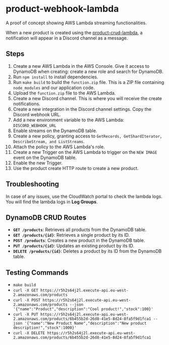 # product-webhook-lambda

A proof of concept showing AWS Lambda streaming functionalities.

When a new product is created using the [product-crud-lambda](https://github.com/darktohka/product-crud-lambda), a notification will appear in a Discord channel as a message.

## Steps

1. Create a new AWS Lambda in the AWS Console. Give it access to DynamoDB when creating: create a new role and search for DynamoDB.
2. Run `npm install` to install dependencies.
3. Run `make build` to build the `function.zip` file. This is a ZIP file containing `node_modules` and our application code.
4. Upload the `function.zip` file to the AWS Lambda.
5. Create a new Discord channel. This is where you will receive the create notifications.
6. Create a new integration in the Discord channel settings. Copy the Discord webhook URL.
7. Add a new environment variable to the AWS Lambda: `DISCORD_WEBHOOK_URL`
8. Enable streams on the DynamoDB table.
9. Create a new policy, granting access to `GetRecords, GetShardIterator, DescribeStream, and ListStreams`.
10. Attach the policy to the AWS Lambda's role.
11. Create a new Trigger on the AWS Lambda to trigger on the `NEW IMAGE` event on the DynamoDB table.
12. Enable the new Trigger.
13. Use the product create HTTP route to create a new product.

## Troubleshooting

In case of any issues, use the CloudWatch portal to check the lambda logs. You will find the lambda logs in **Log Groups**.

## DynamoDB CRUD Routes

- **`GET /products`**: Retrieves all products from the DynamoDB table.
- **`GET /products/{id}`**: Retrieves a single product by its ID.
- **`POST /products`**: Creates a new product in the DynamoDB table.
- **`PUT /products/{id}`**: Updates an existing product by its ID.
- **`DELETE /products/{id}`**: Deletes a product by its ID from the DynamoDB table.

## Testing Commands

- `make build`
- `curl -X GET https://r5h2s64j2l.execute-api.eu-west-2.amazonaws.com/products`
- `curl -X POST https://r5h2s64j2l.execute-api.eu-west-2.amazonaws.com/products --json '{"name":"Product","description":"Cool product!","stock":100}'`
- `curl -X PUT https://r5h2s64j2l.execute-api.eu-west-2.amazonaws.com/products/6b455b2d-26d8-41e5-8d24-8fa5f9d1fca1 --json '{"name":"New Product Name","description":"New product description!","stock":1000}'`
- `curl -X DELETE https://r5h2s64j2l.execute-api.eu-west-2.amazonaws.com/products/6b455b2d-26d8-41e5-8d24-8fa5f9d1fca1`
